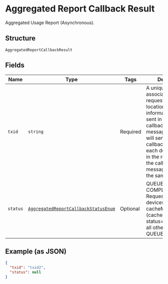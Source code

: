 
# Aggregated Report Callback Result

Aggregated Usage Report (Asynchronous).

## Structure

`AggregatedReportCallbackResult`

## Fields

| Name | Type | Tags | Description |
|  --- | --- | --- | --- |
| `txid` | `string` | Required | A unique string that associates the request with the location report information that is sent in asynchronous callback message.ThingSpace will send a separate callback message for each device that was in the request. All of the callback messages will have the same txid. |
| `status` | [`AggregatedReportCallbackStatusEnum`](../../doc/models/aggregated-report-callback-status-enum.md) | Optional | QUEUED or COMPLETED. Requests for IoT devices with cacheMode=0 (cached) have status=COMPLETED; all other requests are QUEUED. |

## Example (as JSON)

```json
{
  "txid": "txid2",
  "status": null
}
```

